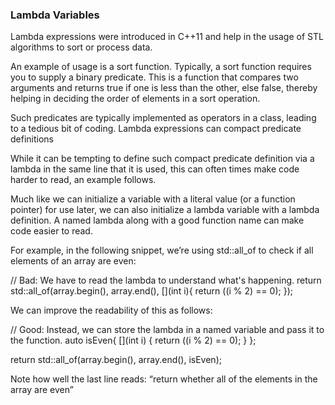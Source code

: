 ### Lambda Variables
Lambda expressions were introduced in C++11 and help in the usage of STL algorithms to sort or process data.

An example of usage is a sort function. Typically, a sort function requires you to supply a binary predicate. This is a function that compares two arguments and returns true if one is less than the other, else false, thereby helping in deciding the order of elements in a sort operation.

Such predicates are typically implemented as operators in a class, leading to a tedious bit of coding. Lambda expressions can compact predicate definitions

While it can be tempting to define such compact predicate definition via a lambda in the same line that it is used, this can often times make code harder to read, an example follows.

Much like we can initialize a variable with a literal value (or a function pointer) for use later, we can also initialize a lambda variable with a lambda definition. A named lambda along with a good function name can make code easier to read.

For example, in the following snippet, we’re using std::all_of to check if all elements of an array are even:

  // Bad: We have to read the lambda to understand what's happening.
  return std::all_of(array.begin(), array.end(), [](int i){ return ((i % 2) == 0); });

We can improve the readability of this as follows:

  // Good: Instead, we can store the lambda in a named variable and pass it to the function.
  auto isEven{
    [](int i)
    {
      return ((i % 2) == 0);
    }
  };

  return std::all_of(array.begin(), array.end(), isEven);

Note how well the last line reads: “return whether all of the elements in the array are even”
